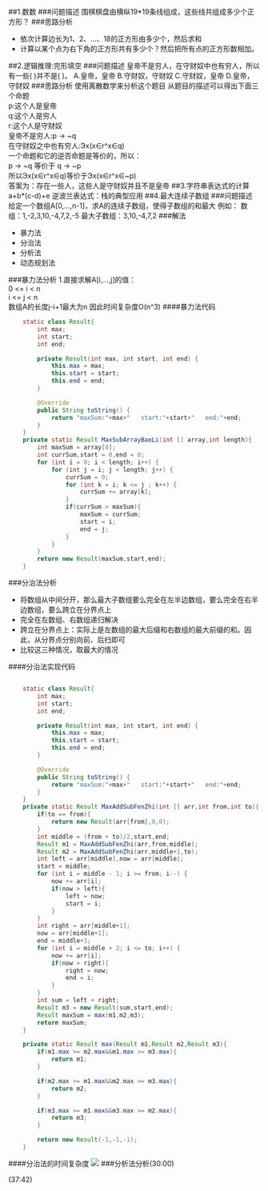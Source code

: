 ##1.数数
###问题描述
围棋棋盘由横纵19*19条线组成，这些线共组成多少个正方形？
###思路分析
- 依次计算边长为1、2、...、18的正方形由多少个，然后求和
- 计算以某个点为右下角的正方形共有多少个？然后把所有点的正方形数相加。

##2.逻辑推理:完形填空
###问题描述
皇帝不是穷人，在守财奴中也有穷人，所以有一些(  )并不是(  )。
A.皇帝，皇帝 B.守财奴，守财奴
C.守财奴，皇帝 D.皇帝，守财奴
###思路分析
使用离散数学来分析这个题目
从题目的描述可以得出下面三个命题<br>
p:这个人是皇帝<br>
q:这个人是穷人<br>
r:这个人是守财奴<br>
皇帝不是穷人:p -> ~q<br>
在守财奴之中也有穷人:Эx(x∈r^x∈q)<br>
一个命题和它的逆否命题是等价的，所以：<br>
p -> ~q  等价于 q -> ~p<br>
所以Эx(x∈r^x∈q)等价于Эx(x∈r^x∈~p)<br>
答案为：存在一些人，这些人是守财奴并且不是皇帝
##3.字符串表达式的计算
a+b*(c-d)+e
逆波兰表达式：栈的典型应用
##4.最大连续子数组
###问题描述
给定一个数组A[0,...,n-1]，求A的连续子数组，使得子数组的和最大
例如：
数组：1,-2,3,10,-4,7,2,-5
最大子数组：3,10,-4,7,2
###解法
- 暴力法
- 分治法
- 分析法
- 动态规划法

###暴力法分析
1.直接求解A[i,...,j]的值：<br>
0 <= i < n <br>
i <= j < n <br>
数组A的长度j-i+1最大为n
因此时间复杂度O(n^3)
####暴力法代码
```java
    static class Result{
        int max;
        int start;
        int end;

        private Result(int max, int start, int end) {
            this.max = max;
            this.start = start;
            this.end = end;
        }

        @Override
        public String toString() {
            return "maxSum:"+max+"   start:"+start+"   end:"+end;
        }
    }
    private static Result MaxSubArrayBaoLi(int [] array,int length){
        int maxSum = array[0];
        int currSum,start = 0,end = 0;
        for (int i = 0; i < length; i++) {
            for (int j = i; j < length; j++) {
                currSum = 0;
                for (int k = i; k <= j ; k++) {
                    currSum += array[k];
                }
                if(currSum > maxSum){
                    maxSum = currSum;
                    start = i;
                    end = j;
                }
            }
        }
        return new Result(maxSum,start,end);
    }

```
###分治法分析
- 将数组从中间分开，那么最大子数组要么完全在左半边数组，要么完全在右半边数组，要么跨立在分界点上
- 完全在左数组、右数组递归解决
- 跨立在分界点上：实际上是左数组的最大后缀和右数组的最大前缀的和。因此，从分界点分别向前、后扫即可
- 比较这三种情况，取最大的情况

####分治法实现代码
```java

    static class Result{
        int max;
        int start;
        int end;

        private Result(int max, int start, int end) {
            this.max = max;
            this.start = start;
            this.end = end;
        }

        @Override
        public String toString() {
            return "maxSum:"+max+"   start:"+start+"   end:"+end;
        }
    }
    private static Result MaxAddSubFenZhi(int [] arr,int from,int to){
        if(to == from){
            return new Result(arr[from],0,0);
        }
        int middle = (from + to)/2,start,end;
        Result m1 = MaxAddSubFenZhi(arr,from,middle);
        Result m2 = MaxAddSubFenZhi(arr,middle+1,to);
        int left = arr[middle],now = arr[middle];
        start = middle;
        for (int i = middle - 1; i >= from; i--) {
            now += arr[i];
            if(now > left){
                left = now;
                start = i;
            }
        }
        int right = arr[middle+1];
        now = arr[middle+1];
        end = middle+1;
        for (int i = middle + 2; i <= to; i++) {
            now += arr[i];
            if(now > right){
                right = now;
                end = i;
            }
        }
        int sum = left + right;
        Result m3 = new Result(sum,start,end);
        Result maxSum = max(m1,m2,m3);
        return maxSum;
    }

    private static Result max(Result m1,Result m2,Result m3){
        if(m1.max >= m2.max&&m1.max >= m3.max){
            return m1;
        }

        if(m2.max >= m1.max&&m2.max >= m3.max){
            return m2;
        }

        if(m3.max >= m1.max&&m3.max >= m2.max){
            return m3;
        }

        return new Result(-1,-1,-1);
    }
```
####分治法的时间复杂度
![](http://oqnfoupsj.bkt.clouddn.com/17-7-12/65545069.jpg)
###分析法分析(30:00)

(37:42)
